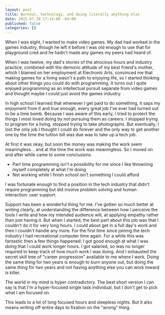 ```yaml
---
layout: post
title: Burnout, technology, and doing literally anything else
date: 2015-07-28 17:14:00 -04:00
published: false
categories: []
---
```



When I was eight, I wanted to make video games. My dad had worked in the games industry, though he left it before I was old enough to use that for playground cred and he hadn't made any games my peers had heard of.

When I was twelve, my dad's stories of the atrocious hours and industry practice, combined with the demonic attitude of my best friend's mother, which I blamed on her employment at Electronic Arts, convinced me that making games for a living wasn't a path to enjoying life, so I started thinking about other things you could do with programming. It turns out I quite enjoyed programming as an intellectual pursuit separate from video games and thought maybe I could just avoid the games industry.

In high school I learned that whenever I get paid to do something, it saps my enjoyment from it and true enough, every great job I've ever had turned out to be a time bomb.
Because I was aware of this early, I tried to protect the things I most loved doing by not pursuing them as careers. I stopped trying to program for a living, stopped trying to take photographs. But eventually, I lost the only job I thought I could do forever and the only way to get another one by the time the tuition bill was due was to take up a tech job.

At first it was okay, but soon the money was making the work seem meaningless... and at the time the work was meaningless. So I moved on and after while came to some conclusions.

- Part time programming isn't a possibility for me since I like throwning myself completely at what I'm doing
- Not working while I finish school isn't something I could afford

I was fortunate enough to find a position in the tech industry that didn't require programming but did involve problem solving and human interaction: user support.

Support has been a wonderful thing for me. I've gotten so much better at writing clearly, at understanding the difference between how I perceive the tools I write and how my intended audience will, at applying empathy rather than just having it. But when I started, the best part about this job was that I couldn't do it for very long hours. I could about get in a full day's work and then I couldn't handle any more. For the first time since joining the tech industry I had recreational computer time again. For a while this was fantastic then a few things happened: I got good enough at what I was doing that I could work longer hours. I got salaried, so was no longer required to keep track of how much work I was doing. And I exhausted the secret skill tree of "career progression" available to me where I work. Doing the same thing for two years is enough to burn anyone out, but doing the same thing for two years and not having anything else you can work toward is killer.

The world in my mind is hyper contradictory. The best short version I can say is that I'm a hyper-focused single task individual, but I don't get to pick what I am focused on.

This leads to a lot of long focused hours and sleepless nights. But it also means writing off entire days to fixation on the "wrong" thing.

